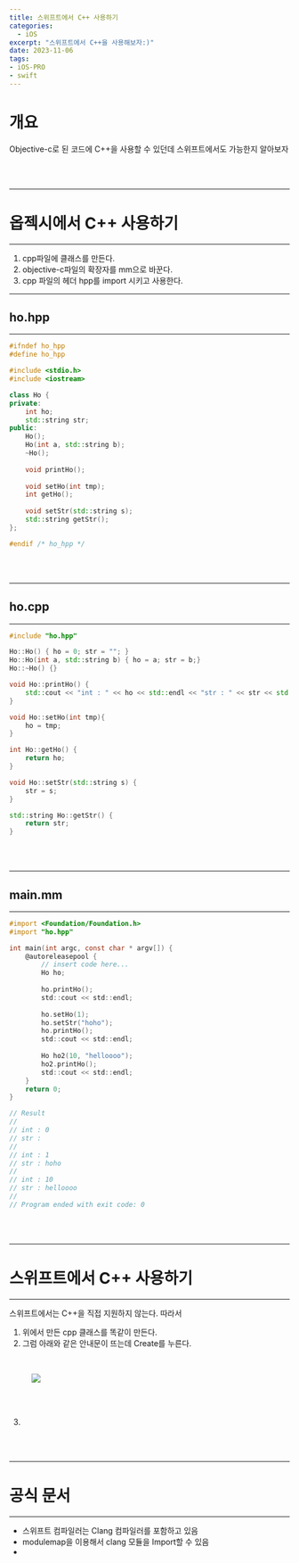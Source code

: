 ```yaml
---
title: 스위프트에서 C++ 사용하기
categories:
  - iOS
excerpt: "스위프트에서 C++을 사용해보자:)"
date: 2023-11-06
tags:
- iOS-PRO
- swift
---
```


# 개요

Objective-c로 된 코드에 C++을 사용할 수 있던데 스위프트에서도 가능한지 알아보자

<br />
<br />

---

# 옵젝시에서 C++ 사용하기

---

1. cpp파일에 클래스를 만든다.
2. objective-c파일의 확장자를 mm으로 바꾼다.
3. cpp 파일의 헤더 hpp를 import 시키고 사용한다.

---

## ho.hpp

---

```cpp
#ifndef ho_hpp
#define ho_hpp

#include <stdio.h>
#include <iostream>

class Ho {
private:
    int ho;
    std::string str;
public:
    Ho();
    Ho(int a, std::string b);
    ~Ho();
    
    void printHo();
    
    void setHo(int tmp);
    int getHo();
    
    void setStr(std::string s);
    std::string getStr();
};

#endif /* ho_hpp */
```

<br />
<br />

---

## ho.cpp

---

```cpp
#include "ho.hpp"

Ho::Ho() { ho = 0; str = ""; }
Ho::Ho(int a, std::string b) { ho = a; str = b;}
Ho::~Ho() {}

void Ho::printHo() {
    std::cout << "int : " << ho << std::endl << "str : " << str << std::endl;
}

void Ho::setHo(int tmp){
    ho = tmp;
}

int Ho::getHo() {
    return ho;
}

void Ho::setStr(std::string s) {
    str = s;
}

std::string Ho::getStr() {
    return str;
}

```

<br />
<br />

---

## main.mm

---

```objective-c
#import <Foundation/Foundation.h>
#import "ho.hpp"

int main(int argc, const char * argv[]) {
    @autoreleasepool {
        // insert code here...
        Ho ho;
        
        ho.printHo();
        std::cout << std::endl;
        
        ho.setHo(1);
        ho.setStr("hoho");
        ho.printHo();
        std::cout << std::endl;
        
        Ho ho2(10, "helloooo");
        ho2.printHo();
        std::cout << std::endl;
    }
    return 0;
}

// Result
//
// int : 0
// str : 
//
// int : 1
// str : hoho
//
// int : 10
// str : helloooo
//
// Program ended with exit code: 0
```


<br />
<br />

---

# 스위프트에서 C++ 사용하기

---

스위프트에서는 C++을 직접 지원하지 않는다. 따라서


1. 위에서 만든 cpp 클래스를 똑같이 만든다.
2. 그럼 아래와 같은 안내문이 뜨는데 Create를 누른다.

<br />

<figure>
	<a href="https://github.com/dq-QQQ/dq-QQQ.github.io/assets/79088896/6d04bc7e-6b31-4784-9936-5e3fd9d3cf23">
		<img src="https://github.com/dq-QQQ/dq-QQQ.github.io/assets/79088896/6d04bc7e-6b31-4784-9936-5e3fd9d3cf23" class="w8" />
	</a>
</figure>

<br />
<br />

3.




<br />
<br />

---

# 공식 문서

---

-   스위프트 컴파일러는 Clang 컴파일러를 포함하고 있음
-   modulemap을 이용해서 clang 모듈을 Import할 수 있음
-   
